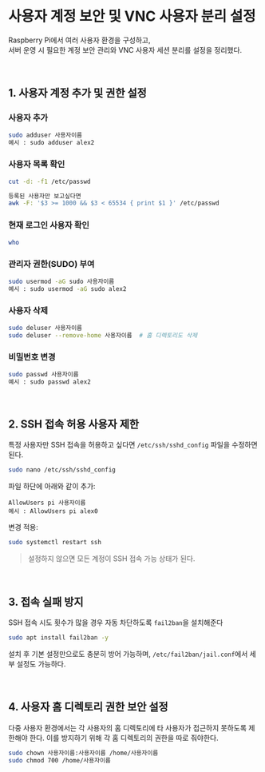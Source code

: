 # 사용자 계정 보안 및 VNC 사용자 분리 설정

Raspberry Pi에서 여러 사용자 환경을 구성하고,  
서버 운영 시 필요한 계정 보안 관리와 VNC 사용자 세션 분리를 설정을 정리했다.

<br>

## 1. 사용자 계정 추가 및 권한 설정

### 사용자 추가
```bash
sudo adduser 사용자이름
예시 : sudo adduser alex2
```

### 사용자 목록 확인
```bash
cut -d: -f1 /etc/passwd

등록된 사용자만 보고싶다면
awk -F: '$3 >= 1000 && $3 < 65534 { print $1 }' /etc/passwd
```

### 현재 로그인 사용자 확인
```bash
who
```


### 관리자 권한(SUDO) 부여
```bash
sudo usermod -aG sudo 사용자이름
예시 : sudo usermod -aG sudo alex2
```


### 사용자 삭제
```bash
sudo deluser 사용자이름
sudo deluser --remove-home 사용자이름  # 홈 디렉토리도 삭제
```

### 비밀번호 변경
```bash
sudo passwd 사용자이름
예시 : sudo passwd alex2
```

<br>

## 2. SSH 접속 허용 사용자 제한

특정 사용자만 SSH 접속을 허용하고 싶다면 `/etc/ssh/sshd_config` 파일을 수정하면 된다.

```bash
sudo nano /etc/ssh/sshd_config
```

파일 하단에 아래와 같이 추가:
```
AllowUsers pi 사용자이름
예시 : AllowUsers pi alex0
```

변경 적용:
```bash
sudo systemctl restart ssh
```

> 설정하지 않으면 모든 계정이 SSH 접속 가능 상태가 된다.

<br>

## 3. 접속 실패 방지

SSH 접속 시도 횟수가 많을 경우 자동 차단하도록 `fail2ban`을 설치해준다

```bash
sudo apt install fail2ban -y
```

설치 후 기본 설정만으로도 충분히 방어 가능하며, `/etc/fail2ban/jail.conf`에서 세부 설정도 가능하다.

<br>

## 4. 사용자 홈 디렉토리 권한 보안 설정

다중 사용자 환경에서는 각 사용자의 홈 디렉토리에 타 사용자가 접근하지 못하도록 제한해야 한다.
이를 방지하기 위해 각 홈 디렉토리의 권한을 따로 줘야한다.  
```bash
sudo chown 사용자이름:사용자이름 /home/사용자이름
sudo chmod 700 /home/사용자이름
```


